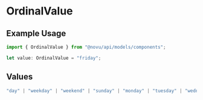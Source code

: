 # OrdinalValue

## Example Usage

```typescript
import { OrdinalValue } from "@novu/api/models/components";

let value: OrdinalValue = "friday";
```

## Values

```typescript
"day" | "weekday" | "weekend" | "sunday" | "monday" | "tuesday" | "wednesday" | "thursday" | "friday" | "saturday"
```